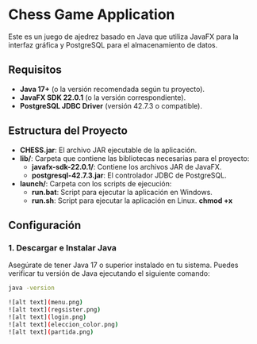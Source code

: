 # Chess Game Application

Este es un juego de ajedrez basado en Java que utiliza JavaFX para la interfaz gráfica y PostgreSQL para el almacenamiento de datos.

## Requisitos

- **Java 17+** (o la versión recomendada según tu proyecto).
- **JavaFX SDK 22.0.1** (o la versión correspondiente).
- **PostgreSQL JDBC Driver** (versión 42.7.3 o compatible).

## Estructura del Proyecto

- **CHESS.jar**: El archivo JAR ejecutable de la aplicación.
- **lib/**: Carpeta que contiene las bibliotecas necesarias para el proyecto:
  - **javafx-sdk-22.0.1/**: Contiene los archivos JAR de JavaFX.
  - **postgresql-42.7.3.jar**: El controlador JDBC de PostgreSQL.
- **launch/**: Carpeta con los scripts de ejecución:
  - **run.bat**: Script para ejecutar la aplicación en Windows.
  - **run.sh**: Script para ejecutar la aplicación en Linux. **chmod +x**

## Configuración

### 1. Descargar e Instalar Java

Asegúrate de tener Java 17 o superior instalado en tu sistema. Puedes verificar tu versión de Java ejecutando el siguiente comando:

```bash
java -version

![alt text](menu.png)
![alt text](regsister.png)
![alt text](login.png)
![alt text](eleccion_color.png)
![alt text](partida.png)